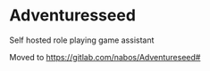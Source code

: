 # Adventuresseed
Self hosted role playing game assistant

Moved to 
https://gitlab.com/nabos/Adventureseed#
